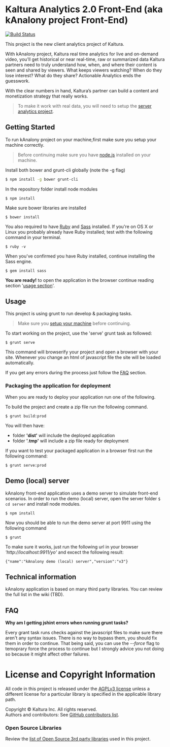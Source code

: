 # Kaltura Analytics 2.0 Front-End (aka kAnalony project Front-End) 

[![Build Status](https://travis-ci.org/kaltura/kanalony-front-end.svg?branch=master)](https://travis-ci.org/kaltura/kanalony-front-end)

This project is the new client analytics project of Kaltura. 

With kAnalony project, Kaltura real time analytics for live and on-demand video, you'll get historical or near real-time, raw or summarized data Kaltura partners need to truly understand how, when, and where their content is seen and shared by viewers. What keeps viewers watching? When do they lose interest? What do they share? Actionable Analytics ends the guesswork. 

With the clear numbers in hand, Kaltura’s partner can build a content and monetization strategy that really works.

> To make it work with real data, you will need to setup the [server analytics project](https://github.com/kaltura/kanalony).  

## Getting Started

To run kAnalony project on your machine,first make sure you setup your machine correctly.

> Before continuing make sure you have [node.js](https://nodejs.org/en/) installed on your machine.

Install both bower and grunt-cli globally (note the -g flag)

```bash
$ npm install -g bower grunt-cli 
```

In the repository folder install node modules
```
$ npm install 
```

Make sure bower libraries are installed
```
$ bower install
```

You also required to have [Ruby](https://www.ruby-lang.org/en/downloads/) and [Sass](http://sass-lang.com/install) installed. If you're on OS X or Linux you probably already have Ruby installed; test with the following command in your terminal. 

```
$ ruby -v
```
 
When you've confirmed you have Ruby installed, continue installing the Sass engine.

 ``` 
 $ gem install sass
 ```


**You are ready!** to open the application in the browser continue reading section '[usage section](##usage)'.

## Usage
This project is using grunt to run develop & packaging tasks.
 
 > Make sure you [setup your machine](##getting-started) before continuing.

To start working on the project, use the 'serve' grunt task as followed:

```
$ grunt serve
```

This command will browserify your project and open a browser with your site. Whenever you change an html of javascript file the site will be loaded automatically.

If you get any errors during the process just follow the [FAQ](##faq) section.

### Packaging the application for deployment
When you are ready to deploy your application run one of the following.

To build the project and create a zip file run the following command.

```
$ grunt build:prod 
```
You will then have:

- folder **'dist'** will include the deployed application
- folder **'.tmp'** will include a zip file ready for deployment

If you want to test your packaged application in a browser first run the following command:

```
$ grunt serve:prod
```


## Demo (local) server
kAnalony front-end application uses a demo server to simulate front-end scenarios. In order to run the demo (local) server, open the server folder ```$ cd server``` and install node modules.

```
$ npm install
```

Now you should be able to run the demo server at port 9911 using the following command

```
$ grunt
```

To make sure it works, just run the following url in your browser *'http://localhost:9911/yo'* and excect the following result:

```
{"name":"kAnalony demo (local) server","version":"v3"}
```



## Technical information
kAnalony application is based on many third party libraries. You can review the full list in the wiki (TBD). 

## FAQ

**Why am I getting jshint errors when running grunt tasks?**

Every grant task runs checks against the javascript files to make sure there aren't any syntax issues. 
There is no way to bypass them, you should fix them in order to continue. 
That being said, you can use the _--force_ flag to temoprary force the process to continue but I strongly advice you not doing so because it might affect other failures.



# License and Copyright Information
All code in this project is released under the [AGPLv3 license](http://www.gnu.org/licenses/agpl-3.0.html) unless a different license for a particular library is specified in the applicable library path.   

Copyright © Kaltura Inc. All rights reserved.   
Authors and contributors: See [GitHub contributors list](https://github.com/kaltura/kanalony-front-end/graphs/contributors).  

### Open Source Libraries
Review the [list of Open Source 3rd party libraries](open-source-libraries.md) used in this project.
